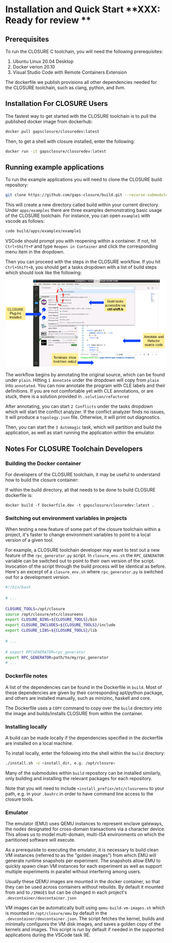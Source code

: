 # Installation and Quick Start **XXX: Ready for review **

## Prerequisites

To run the CLOSURE C toolchain, you will need the following prerequisites:

1. Ubuntu Linux 20.04 Desktop
2. Docker verion 20.10 
3. Visual Studio Code with Remote Containers Extension

The dockerfile we publish provisions all other dependencies needed for  
the CLOSURE toolchain, such as clang, python, and llvm.

## Installation For CLOSURE Users
The fastest way to get started with the CLOSURE toolchain
is to pull the published docker image from dockerhub:

```bash
docker pull gapsclosure/closuredev:latest
```

Then, to get a shell with closure installed, enter the following:

```bash
docker run -it gapsclosure/closuredev:latest 
```

## Running example applications

To run the example applications you will need to clone the
CLOSURE build repository:

```bash
git clone https://github.com/gaps-closure/build.git --recurse-submodules
```

This will create a new directory called build within your current directory.
Under `apps/examples` there are three examples demonstrating basic usage of
the CLOSURE toolchain. For instance, you can open `example1` with vscode as follows:

```bash
code build/apps/examples/example1
```

VSCode should prompt you with reopening within a container. If not, hit `Ctrl+Shift+P`
and type `Reopen in Container` and click the corresponding menu item in the dropdown.

Then you can proceed with the steps in the CLOSURE workflow. If you hit `Ctrl+Shift+B`,
you should get a tasks dropdown with a list of build steps which should look like the following:

![CLOSURE workflow in VSCode](docs/C/images/cvi.png)

The workflow begins by annotating the original source, which can be found under `plain`.
Hitting `1 Annotate` under the dropdown will copy from `plain` into `annotated`. You can
now annotate the program with CLE labels and their definitions. If you are not comfortable
yet with CLE annotations, or are stuck, there is a solution provided in `.solution/refactored` 

After annotating, you can start `2 Conflicts` under the tasks dropdown which will start the conflict analyzer. If the conflict analyzer finds no issues, it will produce a `topology.json` file. Otherwise, it will print out
diagnostics.

Then, you can start the `3 Automagic` task, which will partition and build the application, as well
as start running the application within the emulator.

## Notes For CLOSURE Toolchain Developers

### Building the Docker container

For developers of the CLOSURE toolchain, it may be useful to
understand how to build the closure container:

If within the build directory, all that needs to be done to build
CLOSURE dockerfile is:

```
docker build -f Dockerfile.dev -t gapsclosure/closuredev:latest .
```

### Switching out environment variables in projects

When testing a new feature of some part of the closure toolchain
within a project, it's faster to change environment variables to point
to a local version of a given tool.

For example, a CLOSURE toolchain developer may want to test out a new feature
of the `rpc_generator.py` script. In `closure_env.sh` the `RPC_GENERATOR`
variable can be switched out to point to their own version of the script. Invocation of
the script through the build process will be identical as before. 
Here's an excerpt of a `closure_env.sh` where `rpc_generator.py` is switched out for a 
development version.

```bash
#!/bin/bash

# ...

CLOSURE_TOOLS=/opt/closure
source /opt/closure/etc/closureenv
export CLOSURE_BINS=${CLOSURE_TOOLS}/bin
export CLOSURE_INCLUDES=${CLOSURE_TOOLS}/include
export CLOSURE_LIBS=${CLOSURE_TOOLS}/lib

# ...

# export RPCGENERATOR=rpc_generator
export RPC_GENERATOR=path/to/my/rpc_generator
# ... 
```

### Dockerfile notes

A list of the dependencies can be found in the Dockerfile in `build`.
Most of these dependencies are given by their corresponding apt/python package,
and others are installed manually, such as minizinc, haskell and core.

The Dockerfile uses a `COPY` command to copy over the `build` directory
into the image and builds/installs CLOSURE from within the container. 

### Installing locally

A build can be made locally if the dependencies specified in the dockerfile
are installed on a local machine. 

To install locally, enter the following into the shell within the `build` directory:

```bash
./install.sh -o <install_dir, e.g. /opt/closure>
```

Many of the submodules within `build` repository can be installed similarly, only building
and installing the relevant packages for each repository.

Note that you will need to include `<install_prefix>/etc/closureenv` to your path,
e.g. in your `.bashrc` in order to have command line access to the closure tools.

### Emulator  

The emulator (EMU) uses QEMU instances to represent enclave gateways, the nodes designated for cross-domain transactions via a character device. This allows us to model multi-domain, multi-ISA environments on which the partitioned software will execute. 

As a prerequisite to executing the emulator, it is necessary to build clean VM instances (referred to as the "golden images") from which EMU will generate runtime snapshots per experiment. The snapshots allow EMU to quickly spawn clean VM instances for each experiment as well as support multiple experiments in parallel without interfering among users.

Usually these QEMU images are mounted in the docker container, so that they can be used across containers without rebuilds. 
By default it mounted from and to `/IMAGES` but can be changed in each project's `.devcontainer/devcontainer.json`

VM images can be automatically built using `qemu-build-vm-images.sh` which is mounted in `/opt/closure/emu` by default in the `.devcontainer/devcontainer.json`. The script fetches the kernel, builds and minimally configures the VM disk images, and saves a golden copy of the kernels and images. This script is run by default if needed in the supported applications during the VSCode task 9E.
